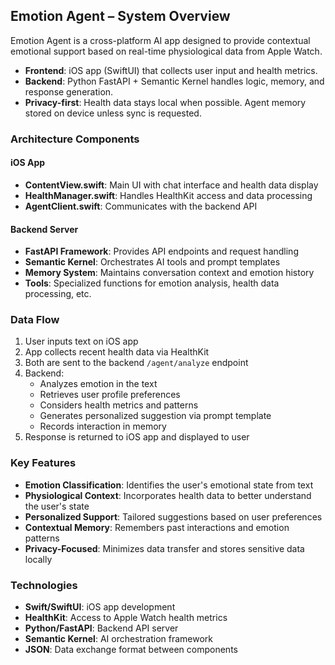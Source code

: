 ## Emotion Agent – System Overview

Emotion Agent is a cross-platform AI app designed to provide contextual emotional support based on real-time physiological data from Apple Watch.

- **Frontend**: iOS app (SwiftUI) that collects user input and health metrics.
- **Backend**: Python FastAPI + Semantic Kernel handles logic, memory, and response generation.
- **Privacy-first**: Health data stays local when possible. Agent memory stored on device unless sync is requested.

### Architecture Components

#### iOS App
- **ContentView.swift**: Main UI with chat interface and health data display
- **HealthManager.swift**: Handles HealthKit access and data processing
- **AgentClient.swift**: Communicates with the backend API

#### Backend Server
- **FastAPI Framework**: Provides API endpoints and request handling
- **Semantic Kernel**: Orchestrates AI tools and prompt templates
- **Memory System**: Maintains conversation context and emotion history
- **Tools**: Specialized functions for emotion analysis, health data processing, etc.

### Data Flow

1. User inputs text on iOS app
2. App collects recent health data via HealthKit
3. Both are sent to the backend `/agent/analyze` endpoint
4. Backend:
   - Analyzes emotion in the text
   - Retrieves user profile preferences
   - Considers health metrics and patterns
   - Generates personalized suggestion via prompt template
   - Records interaction in memory
5. Response is returned to iOS app and displayed to user

### Key Features

- **Emotion Classification**: Identifies the user's emotional state from text
- **Physiological Context**: Incorporates health data to better understand the user's state
- **Personalized Support**: Tailored suggestions based on user preferences
- **Contextual Memory**: Remembers past interactions and emotion patterns
- **Privacy-Focused**: Minimizes data transfer and stores sensitive data locally

### Technologies

- **Swift/SwiftUI**: iOS app development
- **HealthKit**: Access to Apple Watch health metrics
- **Python/FastAPI**: Backend API server
- **Semantic Kernel**: AI orchestration framework
- **JSON**: Data exchange format between components 